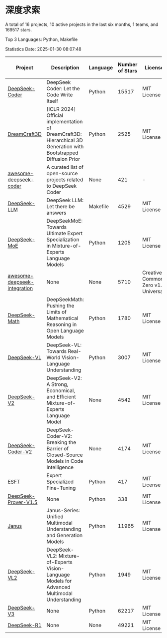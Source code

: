 # 深度求索

A total of 16 projects, 10 active projects in the last six months, 1 teams, and 169517 stars.

Top 3 Languages: Python, Makefile

Statistics Date: 2025-01-30 08:07:48

| Project | Description | Language | Number of Stars | License | Creation Date | Last Updated Date | Last Pushed Date |
| --- | --- | --- | --- | --- | --- | --- | --- |
| [DeepSeek-Coder](https://github.com/deepseek-ai/DeepSeek-Coder) | DeepSeek Coder: Let the Code Write Itself | Python | 15517 | MIT License | 2023-10-20 | 2025-01-30 | 2024-05-21 |
| [DreamCraft3D](https://github.com/deepseek-ai/DreamCraft3D) | [ICLR 2024] Official implementation of DreamCraft3D: Hierarchical 3D Generation with Bootstrapped Diffusion Prior | Python | 2525 | MIT License | 2023-10-23 | 2025-01-30 | 2024-08-21 |
| [awesome-deepseek-coder](https://github.com/deepseek-ai/awesome-deepseek-coder) | A curated list of open-source projects related to DeepSeek Coder | None | 421 | - | 2023-11-06 | 2025-01-30 | 2024-04-03 |
| [DeepSeek-LLM](https://github.com/deepseek-ai/DeepSeek-LLM) | DeepSeek LLM: Let there be answers | Makefile | 4529 | MIT License | 2023-11-29 | 2025-01-30 | 2024-02-04 |
| [DeepSeek-MoE](https://github.com/deepseek-ai/DeepSeek-MoE) | DeepSeekMoE: Towards Ultimate Expert Specialization in Mixture-of-Experts Language Models | Python | 1205 | MIT License | 2024-01-02 | 2025-01-30 | 2024-01-16 |
| [awesome-deepseek-integration](https://github.com/deepseek-ai/awesome-deepseek-integration) | None | None | 5710 | Creative Commons Zero v1.0 Universal | 2024-01-11 | 2025-01-30 | 2025-01-26 |
| [DeepSeek-Math](https://github.com/deepseek-ai/DeepSeek-Math) | DeepSeekMath: Pushing the Limits of Mathematical Reasoning in Open Language Models | Python | 1780 | MIT License | 2024-02-05 | 2025-01-30 | 2024-04-15 |
| [DeepSeek-VL](https://github.com/deepseek-ai/DeepSeek-VL) | DeepSeek-VL: Towards Real-World Vision-Language Understanding | Python | 3007 | MIT License | 2024-03-07 | 2025-01-30 | 2024-04-24 |
| [DeepSeek-V2](https://github.com/deepseek-ai/DeepSeek-V2) | DeepSeek-V2: A Strong, Economical, and Efficient Mixture-of-Experts Language Model | None | 4542 | MIT License | 2024-04-22 | 2025-01-30 | 2024-09-25 |
| [DeepSeek-Coder-V2](https://github.com/deepseek-ai/DeepSeek-Coder-V2) | DeepSeek-Coder-V2: Breaking the Barrier of Closed-Source Models in Code Intelligence | None | 4174 | MIT License | 2024-06-14 | 2025-01-30 | 2024-09-24 |
| [ESFT](https://github.com/deepseek-ai/ESFT) | Expert Specialized Fine-Tuning | Python | 417 | MIT License | 2024-07-04 | 2025-01-30 | 2024-09-22 |
| [DeepSeek-Prover-V1.5](https://github.com/deepseek-ai/DeepSeek-Prover-V1.5) | None | Python | 338 | MIT License | 2024-08-15 | 2025-01-30 | 2024-08-16 |
| [Janus](https://github.com/deepseek-ai/Janus) | Janus-Series: Unified Multimodal Understanding and Generation Models | Python | 11965 | MIT License | 2024-10-18 | 2025-01-30 | 2025-01-28 |
| [DeepSeek-VL2](https://github.com/deepseek-ai/DeepSeek-VL2) | DeepSeek-VL2: Mixture-of-Experts Vision-Language Models for Advanced Multimodal Understanding | Python | 1949 | MIT License | 2024-12-13 | 2025-01-30 | 2025-01-29 |
| [DeepSeek-V3](https://github.com/deepseek-ai/DeepSeek-V3) | None | Python | 62217 | MIT License | 2024-12-26 | 2025-01-30 | 2025-01-26 |
| [DeepSeek-R1](https://github.com/deepseek-ai/DeepSeek-R1) | None | None | 49221 | MIT License | 2025-01-20 | 2025-01-30 | 2025-01-26 |
